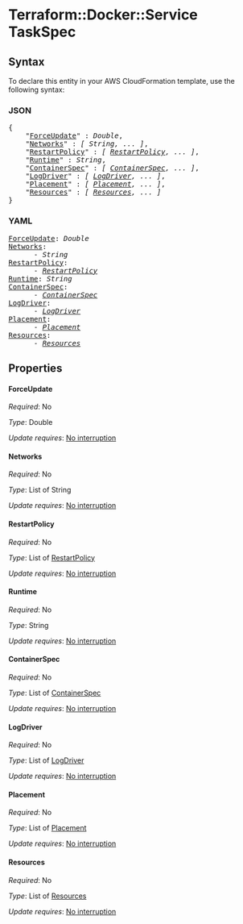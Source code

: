 # Terraform::Docker::Service TaskSpec

## Syntax

To declare this entity in your AWS CloudFormation template, use the following syntax:

### JSON

<pre>
{
    "<a href="#forceupdate" title="ForceUpdate">ForceUpdate</a>" : <i>Double</i>,
    "<a href="#networks" title="Networks">Networks</a>" : <i>[ String, ... ]</i>,
    "<a href="#restartpolicy" title="RestartPolicy">RestartPolicy</a>" : <i>[ <a href="taskspec-restartpolicy.md">RestartPolicy</a>, ... ]</i>,
    "<a href="#runtime" title="Runtime">Runtime</a>" : <i>String</i>,
    "<a href="#containerspec" title="ContainerSpec">ContainerSpec</a>" : <i>[ <a href="taskspec-containerspec.md">ContainerSpec</a>, ... ]</i>,
    "<a href="#logdriver" title="LogDriver">LogDriver</a>" : <i>[ <a href="taskspec-logdriver.md">LogDriver</a>, ... ]</i>,
    "<a href="#placement" title="Placement">Placement</a>" : <i>[ <a href="taskspec-placement.md">Placement</a>, ... ]</i>,
    "<a href="#resources" title="Resources">Resources</a>" : <i>[ <a href="taskspec-resources.md">Resources</a>, ... ]</i>
}
</pre>

### YAML

<pre>
<a href="#forceupdate" title="ForceUpdate">ForceUpdate</a>: <i>Double</i>
<a href="#networks" title="Networks">Networks</a>: <i>
      - String</i>
<a href="#restartpolicy" title="RestartPolicy">RestartPolicy</a>: <i>
      - <a href="taskspec-restartpolicy.md">RestartPolicy</a></i>
<a href="#runtime" title="Runtime">Runtime</a>: <i>String</i>
<a href="#containerspec" title="ContainerSpec">ContainerSpec</a>: <i>
      - <a href="taskspec-containerspec.md">ContainerSpec</a></i>
<a href="#logdriver" title="LogDriver">LogDriver</a>: <i>
      - <a href="taskspec-logdriver.md">LogDriver</a></i>
<a href="#placement" title="Placement">Placement</a>: <i>
      - <a href="taskspec-placement.md">Placement</a></i>
<a href="#resources" title="Resources">Resources</a>: <i>
      - <a href="taskspec-resources.md">Resources</a></i>
</pre>

## Properties

#### ForceUpdate

_Required_: No

_Type_: Double

_Update requires_: [No interruption](https://docs.aws.amazon.com/AWSCloudFormation/latest/UserGuide/using-cfn-updating-stacks-update-behaviors.html#update-no-interrupt)

#### Networks

_Required_: No

_Type_: List of String

_Update requires_: [No interruption](https://docs.aws.amazon.com/AWSCloudFormation/latest/UserGuide/using-cfn-updating-stacks-update-behaviors.html#update-no-interrupt)

#### RestartPolicy

_Required_: No

_Type_: List of <a href="taskspec-restartpolicy.md">RestartPolicy</a>

_Update requires_: [No interruption](https://docs.aws.amazon.com/AWSCloudFormation/latest/UserGuide/using-cfn-updating-stacks-update-behaviors.html#update-no-interrupt)

#### Runtime

_Required_: No

_Type_: String

_Update requires_: [No interruption](https://docs.aws.amazon.com/AWSCloudFormation/latest/UserGuide/using-cfn-updating-stacks-update-behaviors.html#update-no-interrupt)

#### ContainerSpec

_Required_: No

_Type_: List of <a href="taskspec-containerspec.md">ContainerSpec</a>

_Update requires_: [No interruption](https://docs.aws.amazon.com/AWSCloudFormation/latest/UserGuide/using-cfn-updating-stacks-update-behaviors.html#update-no-interrupt)

#### LogDriver

_Required_: No

_Type_: List of <a href="taskspec-logdriver.md">LogDriver</a>

_Update requires_: [No interruption](https://docs.aws.amazon.com/AWSCloudFormation/latest/UserGuide/using-cfn-updating-stacks-update-behaviors.html#update-no-interrupt)

#### Placement

_Required_: No

_Type_: List of <a href="taskspec-placement.md">Placement</a>

_Update requires_: [No interruption](https://docs.aws.amazon.com/AWSCloudFormation/latest/UserGuide/using-cfn-updating-stacks-update-behaviors.html#update-no-interrupt)

#### Resources

_Required_: No

_Type_: List of <a href="taskspec-resources.md">Resources</a>

_Update requires_: [No interruption](https://docs.aws.amazon.com/AWSCloudFormation/latest/UserGuide/using-cfn-updating-stacks-update-behaviors.html#update-no-interrupt)

